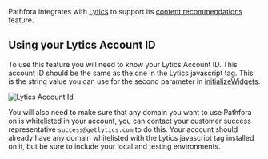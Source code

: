 Pathfora integrates with [Lytics](http://www.getlytics.com/) to support its [content recommendations](/layouts/modal.md#recommend) feature.

## Using your Lytics Account ID

To use this feature you will need to know your Lytics Account ID. This account ID should be the same as the one in the Lytics javascript tag. This is the string value you can use for the second parameter in [initializeWidgets](/api/methods.md#initializewidgets).

<img class="full" src="../../assets/acctid.jpg" alt="Lytics Account Id">

You will also need to make sure that any domain you want to use Pathfora on is whitelisted in your account, you can contact your customer success representative `success@getlytics.com` to do this. Your account should already have any domain whitelisted with the Lytics javascript tag installed on it, but be sure to include your local and testing environments. 